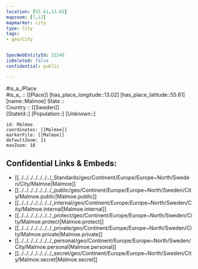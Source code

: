```yaml
---
location: [55.61,13.02] 
mapzoom: [7,12] 
mapmarker: city 
type: City
tags:
- geo/City


SpocWebEntityId: 32240
isDeleted: false
confidential: public

---
```

#is_a_/Place  
#is_a_ :: [[Place]] 
[has_place_longitude::13.02] 
[has_place_latitude::55.61] 
[name::Malmoe] 
State ::  
Country :: [[Sweden]]  
[StateId::] 
[Population::] 
[Unknown::] 


```leaflet
id: Malmoe
coordinates: [[Malmoe]] 
markerFile: [[Malmoe]] 
defaultZoom: 11 
maxZoom: 18
```


## Confidential Links & Embeds: 
- [[../../../../../../../_Standards/geo/Continent/Europe/Europe~North/Sweden/City/Malmoe|Malmoe]] 
- [[../../../../../../../_public/geo/Continent/Europe/Europe~North/Sweden/City/Malmoe.public|Malmoe.public]] 
- [[../../../../../../../_internal/geo/Continent/Europe/Europe~North/Sweden/City/Malmoe.internal|Malmoe.internal]] 
- [[../../../../../../../_protect/geo/Continent/Europe/Europe~North/Sweden/City/Malmoe.protect|Malmoe.protect]] 
- [[../../../../../../../_private/geo/Continent/Europe/Europe~North/Sweden/City/Malmoe.private|Malmoe.private]] 
- [[../../../../../../../_personal/geo/Continent/Europe/Europe~North/Sweden/City/Malmoe.personal|Malmoe.personal]] 
- [[../../../../../../../_secret/geo/Continent/Europe/Europe~North/Sweden/City/Malmoe.secret|Malmoe.secret]] 
